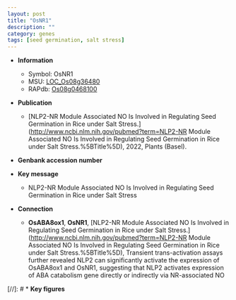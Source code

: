 ```yaml
---
layout: post
title: "OsNR1"
description: ""
category: genes
tags: [seed germination, salt stress]
---
```


* **Information**  
    + Symbol: OsNR1  
    + MSU: [LOC_Os08g36480](http://rice.uga.edu/cgi-bin/ORF_infopage.cgi?orf=LOC_Os08g36480)  
    + RAPdb: [Os08g0468100](http://rapdb.dna.affrc.go.jp/viewer/gbrowse_details/irgsp1?name=Os08g0468100)  

* **Publication**  
    + [NLP2-NR Module Associated NO Is Involved in Regulating Seed Germination in Rice under Salt Stress.](http://www.ncbi.nlm.nih.gov/pubmed?term=NLP2-NR Module Associated NO Is Involved in Regulating Seed Germination in Rice under Salt Stress.%5BTitle%5D), 2022, Plants (Basel).

* **Genbank accession number**  

* **Key message**  
    + NLP2-NR Module Associated NO Is Involved in Regulating Seed Germination in Rice under Salt Stress

* **Connection**  
    + __OsABA8ox1__, __OsNR1__, [NLP2-NR Module Associated NO Is Involved in Regulating Seed Germination in Rice under Salt Stress.](http://www.ncbi.nlm.nih.gov/pubmed?term=NLP2-NR Module Associated NO Is Involved in Regulating Seed Germination in Rice under Salt Stress.%5BTitle%5D),  Transient trans-activation assays further revealed NLP2 can significantly activate the expression of OsABA8ox1 and OsNR1, suggesting that NLP2 activates expression of ABA catabolism gene directly or indirectly via NR-associated NO

[//]: # * **Key figures**  


